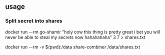 
## usage

### Split secret into shares

docker run --rm go-shamir "holy cow this thing is pretty great i bet you will never be able to steal my secrets now hahahahaha" 3 7 > shares.txt



docker run --rm -v $(pwd):/data share-combiner /data/shares.txt



